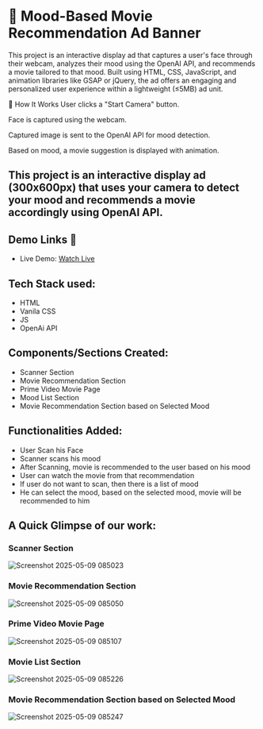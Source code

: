 # 🎥 Mood-Based Movie Recommendation Ad Banner

This project is an interactive display ad that captures a user's face through their webcam, analyzes their mood using the OpenAI API, and recommends a movie tailored to that mood. Built using HTML, CSS, JavaScript, and animation libraries like GSAP or jQuery, the ad offers an engaging and personalized user experience within a lightweight (≤5MB) ad unit.

🚀 How It Works
User clicks a "Start Camera" button.

Face is captured using the webcam.

Captured image is sent to the OpenAI API for mood detection.

Based on mood, a movie suggestion is displayed with animation.

## This project is an interactive display ad (300x600px) that uses your camera to detect your mood and recommends a movie accordingly using OpenAI API.

## Demo Links 🚀
- Live Demo: [Watch Live](https://comp-assign.vercel.app/)

## Tech Stack used:
- HTML
- Vanila CSS
- JS
- OpenAi API

## Components/Sections Created:
- Scanner Section
- Movie Recommendation Section
- Prime Video Movie Page
- Mood List Section
- Movie Recommendation Section based on Selected Mood

## Functionalities Added:
- User Scan his Face
- Scanner scans his mood
- After Scanning, movie is recommended to the user based on his mood
- User can watch the movie from that recommendation
- If user do not want to scan, then there is a list of mood
- He can select the mood, based on the selected mood, movie will be recommended to him

## A Quick Glimpse of our work:
### Scanner Section
![Screenshot 2025-05-09 085023](https://github.com/user-attachments/assets/5ddff5e5-d1f4-4770-8f0d-ef4d34ce84ce)


### Movie Recommendation Section
![Screenshot 2025-05-09 085050](https://github.com/user-attachments/assets/fc86e59d-5e61-4d3d-a139-eb936e495482)


### Prime Video Movie Page
![Screenshot 2025-05-09 085107](https://github.com/user-attachments/assets/1b658b87-c262-45ac-accf-fa4f8917386b)


### Movie List Section
![Screenshot 2025-05-09 085226](https://github.com/user-attachments/assets/e8dc17ad-697a-4653-a61b-603bd4164e23)


### Movie Recommendation Section based on Selected Mood
![Screenshot 2025-05-09 085247](https://github.com/user-attachments/assets/db31f8e0-618e-4fd4-ad1a-ccd22fdcaf76)


